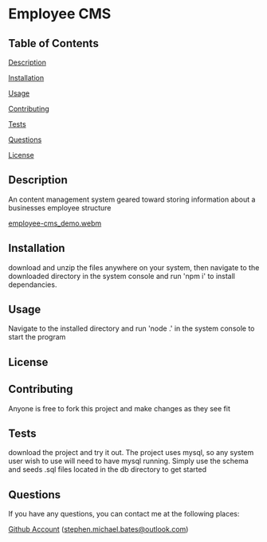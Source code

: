 # Employee CMS


## Table of Contents

[Description](#description)

[Installation](#installation)

[Usage](#usage)

[Contributing](#contributing)
 
[Tests](#tests)
 
[Questions](#questions)

[License](#license)
 

## Description

An content management system geared toward storing information about a businesses employee structure

[employee-cms_demo.webm](https://github.com/Stephen-Bates/Employee-CMS/assets/151067004/a4199905-4e9a-4e92-a2b3-3bd22e2ac3ce)

## Installation

download and unzip the files anywhere on your system, then navigate to the downloaded directory in the system console and run 'npm i' to install dependancies.

## Usage

Navigate to the installed directory and run 'node .' in the system console to start the program

## License



## Contributing

Anyone is free to fork this project and make changes as they see fit

## Tests

download the project and try it out. The project uses mysql, so any system user wish to use will need to have mysql running. Simply use the schema and seeds .sql files located in the db directory to get started

## Questions

If you have any questions, you can contact me at the following places:

[Github Account](https://github.com/Btephen-Bates)
(stephen.michael.bates@outlook.com)
